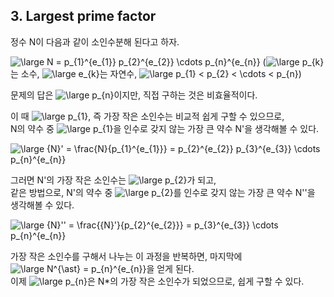 ## 3. Largest prime factor

정수 N이 다음과 같이 소인수분해 된다고 하자.

![\large N = p_{1}^{e_{1}} p_{2}^{e_{2}} \cdots p_{n}^{e_{n}}](https://latex.codecogs.com/png.latex?\large&space;N&space;=&space;p_{1}^{e_{1}}&space;p_{2}^{e_{2}}&space;\cdots&space;p_{n}^{e_{n}})
(![\large p_{k}](https://latex.codecogs.com/png.latex?\large&space;p_{k})는 소수, ![\large e_{k}](https://latex.codecogs.com/png.latex?\large&space;e_{k})는 자연수, ![\large p_{1} < p_{2} < \cdots < p_{n}](https://latex.codecogs.com/png.latex?\large&space;p_{1}&space;<&space;p_{2}&space;<&space;\cdots&space;<&space;p_{n}))

문제의 답은 ![\large p_{n}](https://latex.codecogs.com/png.latex?\large&space;p_{n})이지만, 직접 구하는 것은 비효율적이다.

이 때 ![\large p_{1}](https://latex.codecogs.com/png.latex?\large&space;p_{1}), 즉 가장 작은 소인수는 비교적 쉽게 구할 수 있으므로,<br>
N의 약수 중 ![\large p_{1}](https://latex.codecogs.com/png.latex?\large&space;p_{1})을 인수로 갖지 않는 가장 큰 약수 N'을 생각해볼 수 있다.

![\large {N}' = \frac{N}{p_{1}^{e_{1}}} = p_{2}^{e_{2}} p_{3}^{e_{3}} \cdots p_{n}^{e_{n}}](https://latex.codecogs.com/png.latex?\large&space;{N}'&space;=&space;\frac{N}{p_{1}^{e_{1}}}&space;=&space;p_{2}^{e_{2}}&space;p_{3}^{e_{3}}&space;\cdots&space;p_{n}^{e_{n}})

그러면 N'의 가장 작은 소인수는 ![\large p_{2}](https://latex.codecogs.com/png.latex?\large&space;p_{2})가 되고,<br>
같은 방법으로, N'의 약수 중 ![\large p_{2}](https://latex.codecogs.com/png.latex?\large&space;p_{2})를 인수로 갖지 않는 가장 큰 약수 N''을 생각해볼 수 있다.

![\large {N}'' = \frac{{N}'}{p_{2}^{e_{2}}} = p_{3}^{e_{3}} \cdots p_{n}^{e_{n}}](https://latex.codecogs.com/png.latex?\large&space;{N}''&space;=&space;\frac{{N}'}{p_{2}^{e_{2}}}&space;=&space;p_{3}^{e_{3}}&space;\cdots&space;p_{n}^{e_{n}})

가장 작은 소인수를 구해서 나누는 이 과정을 반복하면, 마지막에 ![\large N^{\ast} = p_{n}^{e_{n}}](https://latex.codecogs.com/png.latex?\large&space;N^{\ast}&space;=&space;p_{n}^{e_{n}})을 얻게 된다.<br>
이제 ![\large p_{n}](https://latex.codecogs.com/png.latex?\large&space;p_{n})은 N*의 가장 작은 소인수가 되었으므로, 쉽게 구할 수 있다.
